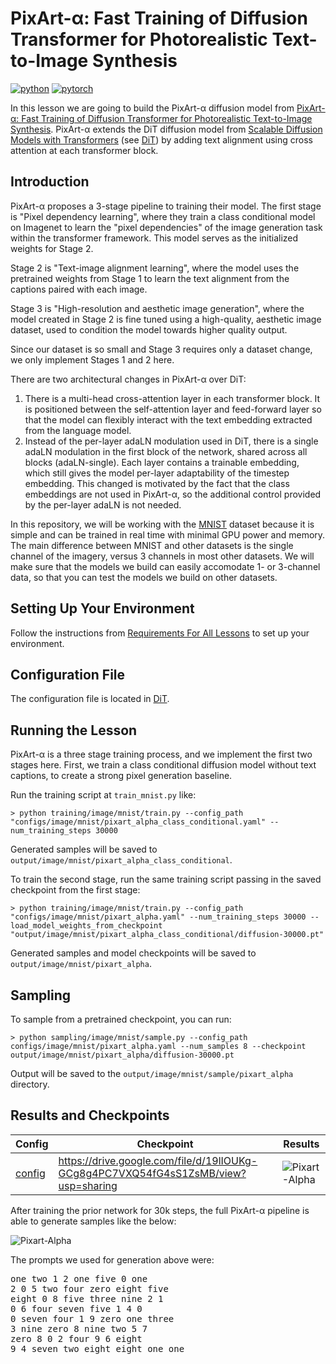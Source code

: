 # PixArt-α: Fast Training of Diffusion Transformer for Photorealistic Text-to-Image Synthesis

[![python](https://img.shields.io/badge/Python-3.9-3776AB.svg?style=flat&logo=python&logoColor=white)](https://www.python.org)
[![pytorch](https://img.shields.io/badge/PyTorch-2.0.0-EE4C2C.svg?style=flat&logo=pytorch)](https://pytorch.org)

In this lesson we are going to build the PixArt-α diffusion model from [PixArt-α: Fast Training of Diffusion Transformer for Photorealistic Text-to-Image Synthesis](https://arxiv.org/abs/2310.00426). PixArt-α extends the DiT diffusion model from [Scalable Diffusion Models with Transformers](https://arxiv.org/abs/2212.09748) (see [DiT](https://github.com/swookey-thinky/xdiffusion/tree/main/docs/image/dit.md)) by adding text alignment using cross attention at each transformer block.

## Introduction

PixArt-α proposes a 3-stage pipeline to training their model. The first stage is "Pixel dependency learning", where they train a class conditional model on Imagenet to learn the "pixel dependencies" of the image generation task within the transformer framework. This model serves as the initialized weights for Stage 2.

Stage 2 is "Text-image alignment learning", where the model uses the pretrained weights from Stage 1 to learn the text alignment from the captions paired with each image.

Stage 3 is "High-resolution and aesthetic image generation", where the model created in Stage 2 is fine tuned using a high-quality, aesthetic image dataset, used to condition the model towards higher quality output.

Since our dataset is so small and Stage 3 requires only a dataset change, we only implement Stages 1 and 2 here.

There are two architectural changes in PixArt-α over DiT:

1. There is a multi-head cross-attention layer in each transformer block. It is positioned between the self-attention layer and feed-forward layer so that the model can flexibly interact with the text embedding extracted from the language model. 
2. Instead of the per-layer adaLN modulation used in DiT, there is a single adaLN modulation in the first block of the network, shared across all blocks (adaLN-single). Each layer contains a trainable embedding, which still gives the model per-layer adaptability of the timestep embedding. This changed is motivated by the fact that the class embeddings are not used in PixArt-α, so the additional control provided by the per-layer adaLN is not needed.

In this repository, we will be working with the [MNIST](https://en.wikipedia.org/wiki/MNIST_database) dataset because it is simple and can be trained in real time with minimal GPU power and memory. The main difference between MNIST and other datasets is the single channel of the imagery, versus 3 channels in most other datasets. We will make sure that the models we build can easily accomodate 1- or 3-channel data, so that you can test the models we build on other datasets.

## Setting Up Your Environment

Follow the instructions from [Requirements For All Lessons](https://github.com/swookey-thinky/xdiffusion?tab=readme-ov-file#requirements) to set up your environment.


## Configuration File

The configuration file is located in [DiT](https://github.com/swookey-thinky/xdiffusion/blob/main/configs/image/mnist/pixart_alpha.yaml).

## Running the Lesson

PixArt-α is a three stage training process, and we implement the first two stages here. First, we train a class conditional diffusion model without text captions, to create a strong pixel generation baseline.

Run the training script at `train_mnist.py` like:

```
> python training/image/mnist/train.py --config_path "configs/image/mnist/pixart_alpha_class_conditional.yaml" --num_training_steps 30000
```

Generated samples will be saved to `output/image/mnist/pixart_alpha_class_conditional`.

To train the second stage, run the same training script passing in the saved checkpoint from the first stage:

```
> python training/image/mnist/train.py --config_path "configs/image/mnist/pixart_alpha.yaml" --num_training_steps 30000 --load_model_weights_from_checkpoint "output/image/mnist/pixart_alpha_class_conditional/diffusion-30000.pt"
```

Generated samples and model checkpoints will be saved to `output/image/mnist/pixart_alpha`.

## Sampling

To sample from a pretrained checkpoint, you can run:

```
> python sampling/image/mnist/sample.py --config_path configs/image/mnist/pixart_alpha.yaml --num_samples 8 --checkpoint output/image/mnist/pixart_alpha/diffusion-30000.pt
```

Output will be saved to the `output/image/mnist/sample/pixart_alpha` directory.

## Results and Checkpoints

| Config | Checkpoint | Results
| ------ | ---------- | -------
| [config](https://github.com/swookey-thinky/xdiffusion/blob/main/configs/image/mnist/pixart_alpha.yaml) | https://drive.google.com/file/d/19lIOUKg-GCg8g4PC7VXQ54fG4sS1ZsMB/view?usp=sharing | ![Pixart-Alpha](https://drive.google.com/uc?export=view&id=17hrD-Zxreb7XNpETWE4MdfVeqs1fnQXu)


After training the prior network for 30k steps, the full PixArt-α pipeline is able to generate samples like the below:

![Pixart-Alpha](https://drive.google.com/uc?export=view&id=17hrD-Zxreb7XNpETWE4MdfVeqs1fnQXu)

The prompts we used for generation above were:

<pre>
one two 1 2 one five 0 one 
2 0 5 two four zero eight five 
eight 0 8 five three nine 2 1 
0 6 four seven five 1 4 0 
0 seven four 1 9 zero one three 
3 nine zero 8 nine two 5 7 
zero 8 0 2 four 9 6 eight 
9 4 seven two eight eight one one 
</pre>
